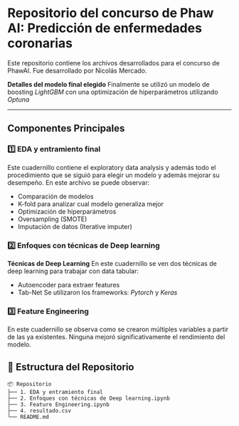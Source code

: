 
# Repositorio del concurso de Phaw AI: Predicción de enfermedades coronarias

Este repositorio contiene los archivos desarrollados para el concurso de PhawAI. Fue desarrollado por Nicolás Mercado.


**Detalles del modelo final elegido**
Finalmente se utilizó un modelo de boosting *LightGBM* con una optimización de hiperparámetros utilizando *Optuna*

---

##  Componentes Principales

### 1️⃣ **EDA y entramiento final**
Este cuadernillo contiene el exploratory data analysis y además todo el procedimiento que se siguió para elegir un modelo y además mejorar su desempeño. En este archivo se puede observar:
- Comparación de modelos
- K-fold para analizar cual modelo generaliza mejor
- Optimización de hiperparámetros
- Oversampling (SMOTE)
- Imputación de datos (Iterative imputer)



### 2️⃣ **Enfoques con técnicas de Deep learning**
**Técnicas de Deep Learning** En este cuadernillo se ven dos técnicas de deep learning para trabajar con data tabular:
- Autoencoder para extraer features
- Tab-Net
Se utilizaron los frameworks: *Pytorch* y *Keras* 

### 3️⃣ **Feature Engineering**
En este cuadernillo se observa como se crearon múltiples variables a partir de las ya existentes. Ninguna mejoró significativamente el rendimiento del modelo.



## 📂 Estructura del Repositorio

```plaintext
📦 Repositorio
├── 1. EDA y entramiento final
├── 2. Enfoques con técnicas de Deep learning.ipynb 
├── 3. Feature Engineering.ipynb 
├── 4. resultado.csv      
└── README.md              